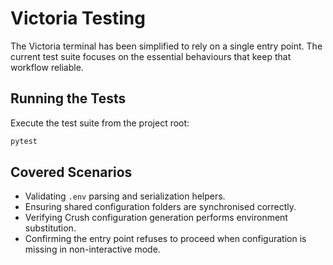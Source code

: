 # Victoria Testing

The Victoria terminal has been simplified to rely on a single entry point. The
current test suite focuses on the essential behaviours that keep that workflow
reliable.

## Running the Tests

Execute the test suite from the project root:

```bash
pytest
```

## Covered Scenarios

- Validating `.env` parsing and serialization helpers.
- Ensuring shared configuration folders are synchronised correctly.
- Verifying Crush configuration generation performs environment substitution.
- Confirming the entry point refuses to proceed when configuration is missing in
  non-interactive mode.
